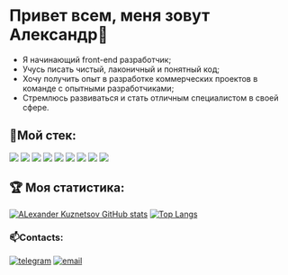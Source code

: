# Привет всем, меня зовут Александр👋 #
- Я начинающий front-end разработчик;
- Учусь писать чистый, лаконичный и понятный код;
- Хочу получить опыт в разработке коммерческих проектов в команде с опытными разработчиками;
- Стремлюсь развиваться и стать отличным специалистом в своей сфере.

## 🔨Мой стек: ##  
[comment]: <> (<img src="https://img.icons8.com/color/48/000000/javascript--v2.png"/><img src="https://img.icons8.com/color/48/000000/react-native.png"/><img src="https://img.icons8.com/color/48/000000/nodejs.png"/><img src="https://img.icons8.com/color/48/000000/html-5--v1.png"/><img src="https://img.icons8.com/color/48/000000/css3.png"/><img src="https://img.icons8.com/external-tal-revivo-shadow-tal-revivo/48/000000/external-mongodb-a-cross-platform-document-oriented-database-program-logo-shadow-tal-revivo.png"/><img src="https://img.icons8.com/color/48/000000/webpack.png"/><img src="https://img.icons8.com/ios-filled/50/000000/git.png"/><img src="https://img.icons8.com/color/48/000000/figma--v2.png"/>)
<img src="https://img.shields.io/static/v1?label&message=JavaScript&color=black&logo=javascript">
<img src="https://img.shields.io/static/v1?label&message=React&color=black&logo=react">
<img src="https://img.shields.io/static/v1?label&message=NodeJS&color=black&logo=Node.js">
<img src="https://img.shields.io/static/v1?label&message=HTML&color=black&logo=HTML5">
<img src="https://img.shields.io/static/v1?label&message=CSS&color=black&logo=CSS3">
<img src="https://img.shields.io/static/v1?label&message=MongoDB&color=black&logo=MongoDB">
<img src="https://img.shields.io/static/v1?label&message=Webpack&color=black&logo=Webpack">
<img src="https://img.shields.io/static/v1?label&message=GIT&color=black&logo=git">
<img src="https://img.shields.io/static/v1?label&message=Figma&color=black&logo=Figma">

## :trophy: Моя статистика: ##
[![ALexander Kuznetsov GitHub stats](https://github-readme-stats.vercel.app/api?username=AlexTolevich&theme=graywhite&count_private=true&show_icons=true&hide=stars,issues)](https://github.com/AlexTolevich)
[![Top Langs](https://github-readme-stats.vercel.app/api/top-langs/?username=AlexTolevich&layout=compact&theme=graywhite&card_width=445)](https://github.com/AlexTolevich)

### 📫Contacts:
[![telegram](https://img.shields.io/static/v1?label&message=AlexanderKuznetcov&color=black&logo=telegram)](https://t.me/AlexanderKuznetcov)
[![email](https://img.shields.io/static/v1?label&message=alexander.an.kuznetsov@gmail.com&color=black&logo=gmail)](mailto:alexander.an.kuznetsov@gmail.com)
